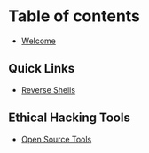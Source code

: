 # Table of contents

* [Welcome](README.md)

## Quick Links

* [Reverse Shells](quick-links/reverse-shells.md)

## Ethical Hacking Tools

* [Open Source Tools](ethical-hacking-tools/open-source-tools.md)
